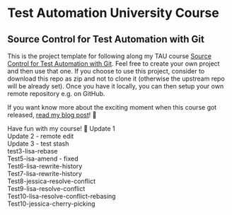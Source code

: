 # Test Automation University Course
## Source Control for Test Automation with Git
This is the project template for following along my TAU course [Source Control for Test Automation with Git](https://testautomationu.applitools.com/instructors/simon_berner.html).
Feel free to create your own project and then use that one. If you choose to use this project, consider to
download this repo as zip and not to clone it (otherwise the upstream repo will be already set). Once you have it locally, you can then setup your own remote
repository e.g. on GitHub.

If you want know more about the exciting moment when this course got released, [read my blog post](https://simonberner.rocks/2020/07/10/Released-My-First-Online-Course-on-TAU-0/)! 🙂

Have fun with my course! 🥳
Update 1\
Update 2 - remote edit\
Update 3 - test stash\
test3-lisa-rebase\
Test5-isa-amend - fixed\
Test6-lisa-rewrite-history\
Test7-lisa-rewrite-history\
Test8-jessica-resolve-conflict\
Test9-lisa-resolve-conflict\
Test10-lisa-resolve-conflict-rebasing\
Test10-jessica-cherry-picking
